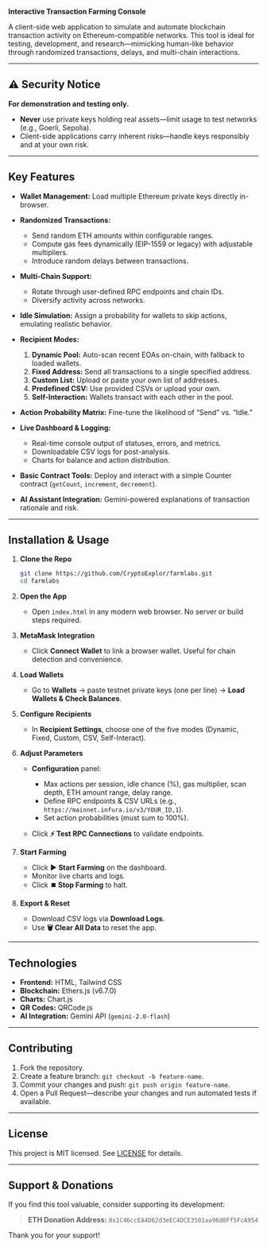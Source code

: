 **Interactive Transaction Farming Console**

A client-side web application to simulate and automate blockchain transaction activity on Ethereum-compatible networks. This tool is ideal for testing, development, and research—mimicking human-like behavior through randomized transactions, delays, and multi-chain interactions.

---

## ⚠️ Security Notice

**For demonstration and testing only.**

* **Never** use private keys holding real assets—limit usage to test networks (e.g., Goerli, Sepolia).
* Client-side applications carry inherent risks—handle keys responsibly and at your own risk.

---

## Key Features

* **Wallet Management:** Load multiple Ethereum private keys directly in-browser.
* **Randomized Transactions:**

  * Send random ETH amounts within configurable ranges.
  * Compute gas fees dynamically (EIP-1559 or legacy) with adjustable multipliers.
  * Introduce random delays between transactions.
* **Multi-Chain Support:**

  * Rotate through user-defined RPC endpoints and chain IDs.
  * Diversify activity across networks.
* **Idle Simulation:** Assign a probability for wallets to skip actions, emulating realistic behavior.
* **Recipient Modes:**

  1. **Dynamic Pool:** Auto-scan recent EOAs on-chain, with fallback to loaded wallets.
  2. **Fixed Address:** Send all transactions to a single specified address.
  3. **Custom List:** Upload or paste your own list of addresses.
  4. **Predefined CSV:** Use provided CSVs or upload your own.
  5. **Self-Interaction:** Wallets transact with each other in the pool.
* **Action Probability Matrix:** Fine-tune the likelihood of “Send” vs. “Idle.”
* **Live Dashboard & Logging:**

  * Real-time console output of statuses, errors, and metrics.
  * Downloadable CSV logs for post-analysis.
  * Charts for balance and action distribution.
* **Basic Contract Tools:** Deploy and interact with a simple Counter contract (`getCount`, `increment`, `decrement`).
* **AI Assistant Integration:** Gemini-powered explanations of transaction rationale and risk.

---

## Installation & Usage

1. **Clone the Repo**

   ```bash
   git clone https://github.com/CryptoExplor/farmlabs.git
   cd farmlabs
   ```
2. **Open the App**

   * Open `index.html` in any modern web browser. No server or build steps required.
3. **MetaMask Integration**

   * Click **Connect Wallet** to link a browser wallet. Useful for chain detection and convenience.
4. **Load Wallets**

   * Go to **Wallets** → paste testnet private keys (one per line) → **Load Wallets & Check Balances**.
5. **Configure Recipients**

   * In **Recipient Settings**, choose one of the five modes (Dynamic, Fixed, Custom, CSV, Self-Interact).
6. **Adjust Parameters**

   * **Configuration** panel:

     * Max actions per session, idle chance (%), gas multiplier, scan depth, ETH amount range, delay range.
     * Define RPC endpoints & CSV URLs (e.g., `https://mainnet.infura.io/v3/YOUR_ID,1`).
     * Set action probabilities (must sum to 100%).
   * Click **⚡ Test RPC Connections** to validate endpoints.
7. **Start Farming**

   * Click **▶️ Start Farming** on the dashboard.
   * Monitor live charts and logs.
   * Click **⏹️ Stop Farming** to halt.
8. **Export & Reset**

   * Download CSV logs via **Download Logs**.
   * Use **🗑️ Clear All Data** to reset the app.

---

## Technologies

* **Frontend:** HTML, Tailwind CSS
* **Blockchain:** Ethers.js (v6.7.0)
* **Charts:** Chart.js
* **QR Codes:** QRCode.js
* **AI Integration:** Gemini API (`gemini-2.0-flash`)

---

## Contributing

1. Fork the repository.
2. Create a feature branch: `git checkout -b feature-name`.
3. Commit your changes and push: `git push origin feature-name`.
4. Open a Pull Request—describe your changes and run automated tests if available.

---

## License

This project is MIT licensed. See [LICENSE](LICENSE) for details.

---

## Support & Donations

If you find this tool valuable, consider supporting its development:

> **ETH Donation Address:** `0x1C46ccEA4D62d3eEC4DCE3501aa96d0Ff5FcA954`

Thank you for your support!
